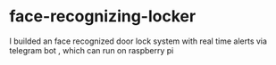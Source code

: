 # face-recognizing-locker
I builded an face recognized door lock system with real time alerts via telegram bot , which can run on  raspberry pi
